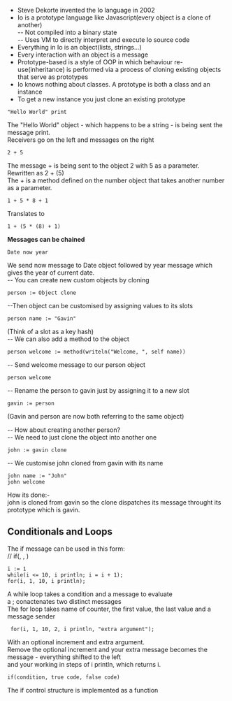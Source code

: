 - Steve Dekorte invented the Io language in 2002
- Io is a prototype language like Javascript(every object is a clone of another)   
-- Not compiled into a binary state   
-- Uses VM to directly interpret and execute Io source code     
- Everything in Io is an object(lists, strings...)
- Every interaction with an object is a message
- Prototype-based is a style of OOP in which behaviour re-use(inheritance) is performed
via a process of cloning existing objects that serve as prototypes
- Io knows nothing about classes. A prototype is both a class and an instance
- To get a new instance you just clone an existing prototype

```Io
"Hello World" print
```
The "Hello World" object - which happens to be a string - is being sent the message print.   
Receivers go on the left and messages on the right

```Io
2 + 5
```
The message + is being sent to the object 2 with 5 as a parameter.   
Rewritten as 2 + (5)   
The + is a method defined on the number object that takes another number as a parameter.   

```Io
1 + 5 * 8 + 1
```
Translates to
```Io
1 + (5 * (8) + 1)
```
**Messages can be chained**
```Io
Date now year
```
We send now message to Date object followed by year message which gives the year of current date.   
-- You can create new custom objects by cloning
```Io
person := Object clone
```
--Then object can be customised by assigning values to its slots
```Io
person name := "Gavin"
```
(Think of a slot as a key hash)     
-- We can also add a method to the object
```Io
person welcome := method(writeln("Welcome, ", self name))
```
-- Send welcome message to our person object
```Io
person welcome
```
-- Rename the person to gavin just by assigning it to a new slot
```Io
gavin := person
```
(Gavin and person are now both referring to the same object)    
    
-- How about creating another person?   
-- We need to just clone the object into another one
```Io
john := gavin clone
```
-- We customise john cloned from gavin with its name
```Io
john name := "John"   
john welcome
```
How its done:-   
john is cloned from gavin so the clone dispatches its message throught its prototype which is gavin.   
   
## Conditionals and Loops
The if message can be used in this form:    
    // if(<condition>, <do message>, <else do message>)    
    
 

```Io
i := 1
while(i <= 10, i println; i = i + 1);  
for(i, 1, 10, i println);
```
A while loop takes a condition and a message to evaluate    
a ; conactenates two distinct messages     
The for loop takes name of counter, the first value, the last value and a message sender  
```Io
 for(i, 1, 10, 2, i println, "extra argument");
```
With an optional increment and extra argument.   
Remove the optional increment and your extra message becomes the message - everything shifted to the left     
and your working in steps of i println, which returns i.   
```Io
if(condition, true code, false code)
```
The if control structure is implemented as a function   

    








